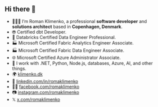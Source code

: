 ## Hi there 👋

- 👨🏻‍💻 I’m Roman Klimenko, a professional **software developer** and **solutions architect** based in **Copenhagen, Denmark**.
- ⛃ Certified dbt Developer.
- 🧱 Databricks Certified Data Engineer Professional.
- 🏭 Microsoft Certified Fabric Analytics Engineer Associate.
- 🏭 Microsoft Certified Fabric Data Engineer Associate.
- 🌐 Microsoft Certified Azure Administrator Associate.
- 🌱 I work with .NET, Python, Node.js, databases, Azure, AI, and other things.
- 🌍 [klimenko.dk](https://klimenko.dk/)
- 💼 [linkedin.com/in/romaklimenko](https://linkedin.com/in/romaklimenko)
- 👨🏻 [facebook.com/romaklimenko](https://www.facebook.com/romaklimenko)
- 📷 [instagram.com/romaklimenko](https://instagram.com/romaklimenko)
- 𝕏 [x.com/romaklimenko](https://x.com/romaklimenko)
